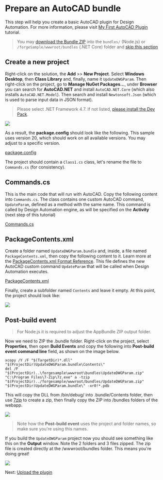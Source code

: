 # Prepare an AutoCAD bundle

This step will help you create a basic AutoCAD plugin for Design Automation. For more information, please visit [My First AutoCAD Plugin](https://knowledge.autodesk.com/support/autocad/learn-explore/caas/simplecontent/content/my-first-autocad-plug-overview.html) tutorial.

> You may [download the Bundle ZIP](https://github.com/Autodesk-Forge/learn.forge.designautomation/raw/master/forgesample/wwwroot/bundles/UpdateDWGParam.zip) into the `bundles/` (Node.js) or `/forgeSample/wwwroot/bundles` (.NET Core) folder and [skip this section](designautomation/appbundle/common.md)

## Create a new project

Right-click on the solution, the **Add** >> **New Project**. Select **Windows Desktop**, then **Class Library** and, finally, name it `UpdateDWGParam`. Then right-click on the project, go to **Manage NuGet Packages...**, under **Browser** you can search for **AutoCAD.NET** and install `AutoCAD.NET.Core` (which also installs `AutoCAD.NET.Model`). Then search and install `Newtonsoft.Json` (which is used to parse input data in JSON format).

> Please select .NET Framework 4.7. If not listed, [please install the Dev Pack](https://dotnet.microsoft.com/download/dotnet-framework/net47).

![](_media/designautomation/autocad/new_project.gif)

As a result, the **package.config** should look like the following. This sample uses version 20, which should work on all available versions. You may adjust to a specific version. 

[package.config](_snippets/modifymodels/engines/autocad/package.config ':include :type=code xml')

The project should contain a `Class1.cs` class, let's rename the file to `Commands.cs` (for consistency). 

## Commands.cs

This is the main code that will run with AutoCAD. Copy the following content into `Commands.cs`. The class contains one custom AutoCAD command, `UpdateParam`, defined as a method with the same name. This command is called by Design Automation engine, as will be specified on the **Activity** (next step of this tutorial)

[Commands.cs](_snippets/modifymodels/engines/autocad/Commands.cs ':include :type=code csharp')

## PackageContents.xml

Create a folder named `UpdateDWGParam.bundle` and, inside, a file named `PackageContents.xml`, then copy the following content to it. Learn more at the [PackageContents.xml Format Reference](https://help.autodesk.com/view/ACD/2023/ENU/?guid=GUID-BC76355D-682B-46ED-B9B7-66C95EEF2BD0). This file defines the new AutoCAD custom command `UpdateParam` that will be called when Design Automation executes.

[PackageContents.xml](_snippets/modifymodels/engines/autocad/PackageContents.xml ':include :type=code xml')

Finally, create a subfolder named `Contents` and leave it empty. At this point, the project should look like:

![](_media/designautomation/autocad/bundle_folders.png)

## Post-build event

> For Node.js it is required to adjust the AppBundle ZIP output folder.

Now we need to ZIP the .bundle folder. Right-click on the project, select **Properties**, then open **Build Events** and copy the following into **Post-build event command line** field, as shown on the image below.

```
xcopy /Y /F "$(TargetDir)*.dll" "$(ProjectDir)UpdateDWGParam.bundle\Contents\"
del /F "$(ProjectDir)..\forgesample\wwwroot\bundles\UpdateDWGParam.zip"
"C:\Program Files\7-Zip\7z.exe" a -tzip "$(ProjectDir)../forgesample/wwwroot/bundles/UpdateDWGParam.zip" "$(ProjectDir)UpdateDWGParam.bundle\" -xr0!*.pdb
```

This will copy the DLL from /bin/debug/ into .bundle/Contents folder, then use [7zip](https://www.7-zip.org/) to create a zip, then finally copy the ZIP into /bundles folders of the webapp.

![](_media/designautomation/autocad/post_build.png)

> Note how the **Post-build event** uses the project and folder names, so make sure you're using this names.

If you build the `UpdateDWGParam` project now you should see something like this on the **Output** window. Note the 2 folders and 3 files zipped. The zip file is created directly at the /wwwroot/bundles folder. This means you're doing great!

![](_media/designautomation/autocad/build_output.png)

Next: [Upload the plugin](designautomation/appbundle/common)